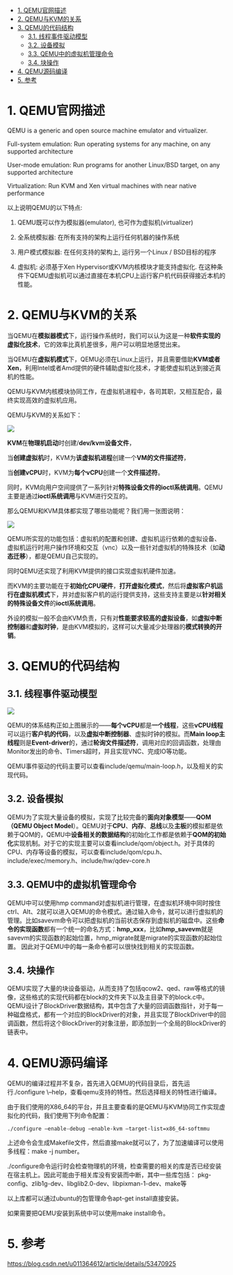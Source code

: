 
<!-- @import "[TOC]" {cmd="toc" depthFrom=1 depthTo=6 orderedList=false} -->

<!-- code_chunk_output -->

- [1. QEMU官网描述](#1-qemu官网描述)
- [2. QEMU与KVM的关系](#2-qemu与kvm的关系)
- [3. QEMU的代码结构](#3-qemu的代码结构)
  - [3.1. 线程事件驱动模型](#31-线程事件驱动模型)
  - [3.2. 设备模拟](#32-设备模拟)
  - [3.3. QEMU中的虚拟机管理命令](#33-qemu中的虚拟机管理命令)
  - [3.4. 块操作](#34-块操作)
- [4. QEMU源码编译](#4-qemu源码编译)
- [5. 参考](#5-参考)

<!-- /code_chunk_output -->

# 1. QEMU官网描述

QEMU is a generic and open source machine emulator and virtualizer.

Full-system emulation: Run operating systems for any machine, on any supported architecture

User-mode emulation: Run programs for another Linux/BSD target, on any supported architecture

Virtualization: Run KVM and Xen virtual machines with near native performance

以上说明QEMU的以下特点:

1. QEMU既可以作为模拟器(emulator), 也可作为虚拟机(virtualizer)

2. 全系统模拟器: 在所有支持的架构上运行任何机器的操作系统

3. 用户模式模拟器: 在任何支持的架构上, 运行另一个Linux / BSD目标的程序

4. 虚拟机: 必须基于Xen Hypervisor或KVM内核模块才能支持虚拟化. 在这种条件下QEMU虚拟机可以通过直接在本机CPU上运行客户机代码获得接近本机的性能。

# 2. QEMU与KVM的关系

当QEMU在**模拟器模式**下，运行操作系统时，我们可以认为这是一种**软件实现的虚拟化技术**，它的效率比真机差很多，用户可以明显地感觉出来。

当QEMU在**虚拟机模式**下，QEMU必须在Linux上运行，并且需要借助**KVM或者Xen**，利用Intel或者Amd提供的硬件辅助虚拟化技术，才能使虚拟机达到接近真机的性能。

QEMU与KVM内核模块协同工作，在虚拟机进程中，各司其职，又相互配合，最终实现高效的虚拟机应用。

QEMU与KVM的关系如下：

![](./images/2019-06-03-10-02-47.png)

**KVM**在**物理机启动**时创建/**dev/kvm设备文件**，

当**创建虚拟机**时，KVM为**该虚拟机进程**创建一个**VM的文件描述符**，

当**创建vCPU**时，KVM为**每个vCPU**创建一个**文件描述符**。

同时，KVM向用户空间提供了一系列针对**特殊设备文件的ioctl系统调用**。QEMU主要是通过**ioctl系统调用**与KVM进行交互的。

那么QEMU和KVM具体都实现了哪些功能呢？我们用一张图说明：

![](./images/2019-06-03-10-18-43.png)

QEMU所实现的功能包括：虚拟机的配置和创建、虚拟机运行依赖的虚拟设备、虚拟机运行时用户操作环境和交互（vnc）以及一些针对虚拟机的特殊技术（如**动态迁移**），都是QEMU自己实现的。

同时QEMU还实现了利用KVM提供的接口实现虚拟机硬件加速。 

而KVM的主要功能在于**初始化CPU硬件**，**打开虚拟化模式**，然后将**虚拟客户机运行在虚拟机模式**下，并对虚拟客户机的运行提供支持，这些支持主要是以**针对相关的特殊设备文件**的**ioctl系统调用**。

外设的模拟一般不会由KVM负责，只有对**性能要求较高的虚拟设备**，如**虚拟中断控制器**和**虚拟时钟**，是由KVM模拟的，这样可以大量减少处理器的**模式转换的开销**。

# 3. QEMU的代码结构

## 3.1. 线程事件驱动模型

![](./images/2019-06-04-09-00-41.png)

QEMU的体系结构正如上图展示的——**每个vCPU**都是**一个线程**，这些**vCPU线程**可以运行**客户机的代码**，以及**虚拟中断控制器**、虚拟时钟的模拟。而**Main loop主线程**则是**Event\-driver**的，通过**轮询文件描述符**，调用对应的回调函数，处理由Monitor发出的命令、Timers超时，并且实现VNC、完成IO等功能。 

QEMU事件驱动的代码主要可以查看include/qemu/main\-loop.h，以及相关的实现代码。

## 3.2. 设备模拟

QEMU为了实现大量设备的模拟，实现了比较完备的**面向对象模型**——**QOM（QEMU Object Model**）。QEMU对于**CPU**、**内存**、**总线**以及**主板**的模拟都是依赖于QOM的，QEMU中**设备相关的数据结构**的初始化工作都是依赖于**QOM的初始化**实现机制。对于它的实现主要可以查看include/qom/object.h。对于具体的CPU、内存等设备的模拟，可以查看include/qom/cpu.h、include/exec/memory.h、include/hw/qdev\-core.h

## 3.3. QEMU中的虚拟机管理命令

QEMU中可以使用hmp command对虚拟机进行管理，在虚拟机环境中同时按住ctrl、Alt、2就可以进入QEMU的命令模式。通过输入命令，就可以进行虚拟机的管理。比如savevm命令可以把虚拟机的当前状态保存到虚拟机的磁盘中。这些**命令的实现函数**都有一个统一的命名方式：**hmp\_xxx**，比如**hmp\_savevm**就是savevm的实现函数的起始位置，hmp\_migrate就是migrate的实现函数的起始位置。 
因此对于QEMU中的每一条命令都可以很快找到相关的实现函数。

## 3.4. 块操作

QEMU实现了大量的块设备驱动，从而支持了包括qcow2、qed、raw等格式的镜像，这些格式的实现代码都在block的文件夹下以及主目录下的block.c中。QEMU设计了BlockDriver数据结构，其中包含了大量的回调函数指针，对于每一种磁盘格式，都有一个对应的BlockDriver的对象，并且实现了BlockDriver中的回调函数，然后将这个BlockDriver的对象注册，即添加到一个全局的BlockDriver的链表中。

# 4. QEMU源码编译

QEMU的编译过程并不复杂，首先进入QEMU的代码目录后，首先运行./configure \–help，查看qemu支持的特性。然后选择相关的特性进行编译。 

由于我们使用的X86_64的平台，并且主要查看的是QEMU与KVM协同工作实现虚拟化的代码，我们使用下列命令配置： 

```
./configure –enable-debug –enable-kvm –target-list=x86_64-softmmu 
```

上述命令会生成Makefile文件，然后直接make就可以了，为了加速编译可以使用多线程：make -j number。

./configure命令运行时会检查物理机的环境，检查需要的相关的库是否已经安装在宿主机上。因此可能由于相关库没有安装而中断，其中一些库包括： 
pkg\-config、zlib1g\-dev、libglib2.0\-dev、libpixman\-1\-dev、make等 

以上库都可以通过ubuntu的包管理命令apt\-get install直接安装。

如果需要把QEMU安装到系统中可以使用make install命令。

# 5. 参考

https://blog.csdn.net/u011364612/article/details/53470925